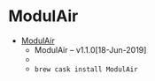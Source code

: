 # ModulAir
- [ModulAir](https://www.fullbucket.de/music/modulair.html)
  -  ModulAir – v1.1.0[18-Jun-2019]        
  - 
  - `brew cask install ModulAir`

